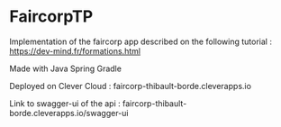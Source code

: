 # FaircorpTP

Implementation of the faircorp app described on the following tutorial : https://dev-mind.fr/formations.html

Made with Java
          Spring
          Gradle
          
Deployed on Clever Cloud :  faircorp-thibault-borde.cleverapps.io 

Link to swagger-ui of the api : faircorp-thibault-borde.cleverapps.io/swagger-ui 
